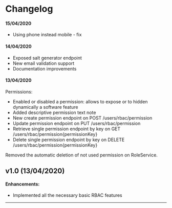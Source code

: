 # Changelog

#### 15/04/2020

- Using phone instead mobile - fix

#### 14/04/2020

- Exposed salt generator endpoint
- New email validation support
- Documentation improvements

#### 13/04/2020

Permissions:
- Enabled or disabled a permission: allows to expose or to hidden dynamically a software feature
- Added descriptive permission text note
- New create permission endpoint on POST /users/rbac/permission
- Update permission endpoint on PUT /users/rbac/permission
- Retrieve single permission endpoint by key on GET /users/rbac/permission{permissionKey}
- Delete single permission endpoint by key on DELETE /users/rbac/permission{permissionKey}

Removed the automatic deletion of not used permission on RoleService.

## v1.0 (13/04/2020)

#### Enhancements:

- Implemented all the necessary basic RBAC features

---